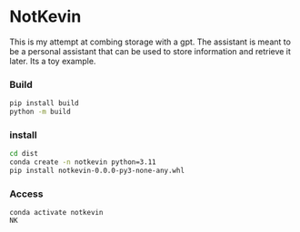 # NotKevin

This is my attempt at combing storage with a gpt.
The assistant is meant to be a personal assistant that can be used to store information and retrieve it later.
Its a toy example.


### Build
```bash
pip install build
python -m build
```

### install
```bash
cd dist
conda create -n notkevin python=3.11
pip install notkevin-0.0.0-py3-none-any.whl
```

### Access
```base
conda activate notkevin
NK
```